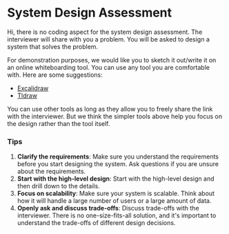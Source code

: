 # System Design Assessment

Hi, there is no coding aspect for the system design assessment. The interviewer will share with you a problem.
You will be asked to design a system that solves the problem.

For demonstration purposes, we would like you to sketch it out/write it on an online whiteboarding tool.
You can use any tool you are comfortable with. Here are some suggestions:

- [Excalidraw](https://excalidraw.com/)
- [Tldraw](https://www.tldraw.com/)

You can use other tools as long as they allow you to freely share the link with the interviewer. But we think the simpler tools above help you focus on the design rather than the tool itself.

### Tips

1. **Clarify the requirements**: Make sure you understand the requirements before you start designing the system. Ask questions if you are unsure about the requirements.
2. **Start with the high-level design**: Start with the high-level design and then drill down to the details.
3. **Focus on scalability**: Make sure your system is scalable. Think about how it will handle a large number of users or a large amount of data.
4. **Openly ask and discuss trade-offs**: Discuss trade-offs with the interviewer. There is no one-size-fits-all solution, and it's important to understand the trade-offs of different design decisions.
